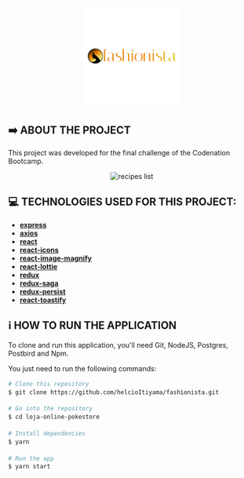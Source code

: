 <h1 align="center">
    <img alt="Pokestore" src="https://github.com/helcioItiyama/fashionista/blob/master/src/assets/images/logo.png" width="200px" />
</h1>

## :arrow_right:  ABOUT THE PROJECT

This project was developed for the final challenge of the Codenation Bootcamp.

<p align="center">
    <img alt ="recipes list" src="https://github.com/helcioItiyama/fashionista/blob/master/src/assets/images/fashionista.gif" width= "600px"/>
</p>


## :computer: TECHNOLOGIES USED FOR THIS PROJECT:

- [**express**](https://github.com/expressjs/express)
- [**axios**](https://github.com/axios/axios)
- [**react**](https://github.com/facebook/react)
- [**react-icons**](https://react-icons.github.io/react-icons/)
- [**react-image-magnify**](https://github.com/ethanselzer/react-image-magnify)
- [**react-lottie**](https://github.com/chenqingspring/react-lottie)
- [**redux**](https://github.com/reduxjs/redux)
- [**redux-saga**](https://github.com/redux-saga/redux-saga)
- [**redux-persist**](https://github.com/rt2zz/redux-persist)
- [**react-toastify**](https://github.com/fkhadra/react-toastify)


## :information_source: HOW TO RUN THE APPLICATION

To clone and run this application, you'll need Git, NodeJS, Postgres, Postbird and Npm.

You just need to run the following commands:

```bash
# Clone this repository
$ git clone https://github.com/helcioItiyama/fashionista.git

# Go into the repository
$ cd loja-online-pokestore

# Install dependencies
$ yarn

# Run the app
$ yarn start
```
